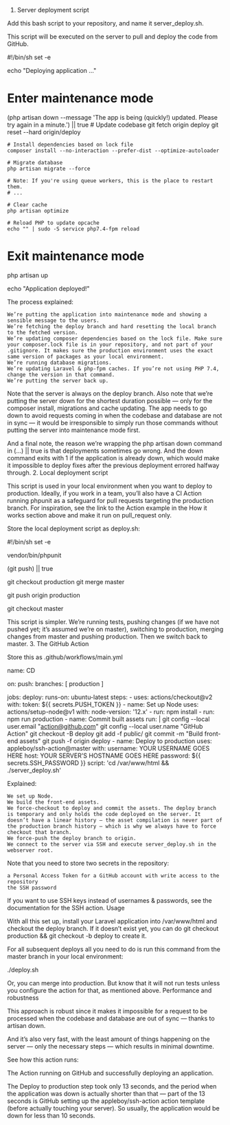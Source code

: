 1. Server deployment script

Add this bash script to your repository, and name it server_deploy.sh.

This script will be executed on the server to pull and deploy the code from GitHub.

#!/bin/sh
set -e

echo "Deploying application ..."

# Enter maintenance mode
(php artisan down --message 'The app is being (quickly!) updated. Please try again in a minute.') || true
    # Update codebase
    git fetch origin deploy
    git reset --hard origin/deploy

    # Install dependencies based on lock file
    composer install --no-interaction --prefer-dist --optimize-autoloader

    # Migrate database
    php artisan migrate --force

    # Note: If you're using queue workers, this is the place to restart them.
    # ...

    # Clear cache
    php artisan optimize

    # Reload PHP to update opcache
    echo "" | sudo -S service php7.4-fpm reload
# Exit maintenance mode
php artisan up

echo "Application deployed!"

The process explained:

    We’re putting the application into maintenance mode and showing a sensible message to the users.
    We’re fetching the deploy branch and hard resetting the local branch to the fetched version.
    We’re updating composer dependencies based on the lock file. Make sure your composer.lock file is in your repository, and not part of your .gitignore. It makes sure the production environment uses the exact same version of packages as your local environment.
    We’re running database migrations.
    We’re updating Laravel & php-fpm caches. If you’re not using PHP 7.4, change the version in that command.
    We’re putting the server back up.

Note that the server is always on the deploy branch. Also note that we’re putting the server down for the shortest duration possible — only for the composer install, migrations and cache updating. The app needs to go down to avoid requests coming in when the codebase and database are not in sync — it would be irresponsible to simply run those commands without putting the server into maintenance mode first.

And a final note, the reason we’re wrapping the php artisan down command in (...) || true is that deployments sometimes go wrong. And the down command exits with 1 if the application is already down, which would make it impossible to deploy fixes after the previous deployment errored halfway through.
2. Local deployment script

This script is used in your local environment when you want to deploy to production. Ideally, if you work in a team, you’ll also have a CI Action running phpunit as a safeguard for pull requests targeting the production branch. For inspiration, see the link to the Action example in the How it works section above and make it run on pull_request only.

Store the local deployment script as deploy.sh:

#!/bin/sh
set -e

vendor/bin/phpunit

(git push) || true

git checkout production
git merge master

git push origin production

git checkout master

This script is simpler. We’re running tests, pushing changes (if we have not pushed yet; it’s assumed we’re on master), switching to production, merging changes from master and pushing production. Then we switch back to master.
3. The GitHub Action

Store this as .github/workflows/main.yml

name: CD

on:
  push:
    branches: [ production ]

jobs:
  deploy:
    runs-on: ubuntu-latest
    steps:
    - uses: actions/checkout@v2
      with:
        token: ${{ secrets.PUSH_TOKEN }}
    - name: Set up Node
      uses: actions/setup-node@v1
      with:
        node-version: '12.x'
    - run: npm install
    - run: npm run production
    - name: Commit built assets
      run: |
        git config --local user.email "action@github.com"
        git config --local user.name "GitHub Action"
        git checkout -B deploy
        git add -f public/
        git commit -m "Build front-end assets"
        git push -f origin deploy
    - name: Deploy to production
      uses: appleboy/ssh-action@master
      with:
        username: YOUR USERNAME GOES HERE
        host: YOUR SERVER'S HOSTNAME GOES HERE
        password: ${{ secrets.SSH_PASSWORD }}
        script: 'cd /var/www/html && ./server_deploy.sh'

Explained:

    We set up Node.
    We build the front-end assets.
    We force-checkout to deploy and commit the assets. The deploy branch is temporary and only holds the code deployed on the server. It doesn’t have a linear history — the asset compilation is never part of the production branch history — which is why we always have to force checkout that branch.
    We force-push the deploy branch to origin.
    We connect to the server via SSH and execute server_deploy.sh in the webserver root.

Note that you need to store two secrets in the repository:

    a Personal Access Token for a GitHub account with write access to the repository
    the SSH password

If you want to use SSH keys instead of usernames & passwords, see the documentation for the SSH action.
Usage

With all this set up, install your Laravel application into /var/www/html and checkout the deploy branch. If it doesn’t exist yet, you can do git checkout production && git checkout -b deploy to create it.

For all subsequent deploys all you need to do is run this command from the master branch in your local environment:

./deploy.sh

Or, you can merge into production. But know that it will not run tests unless you configure the action for that, as mentioned above.
Performance and robustness

This approach is robust since it makes it impossible for a request to be processed when the codebase and database are out of sync — thanks to artisan down.

And it’s also very fast, with the least amount of things happening on the server — only the necessary steps — which results in minimal downtime.

See how this action runs:

The Action running on GitHub and successfully deploying an application.

The Deploy to production step took only 13 seconds, and the period when the application was down is actually shorter than that — part of the 13 seconds is GitHub setting up the appleboy/ssh-action action template (before actually touching your server). So usually, the application would be down for less than 10 seconds.